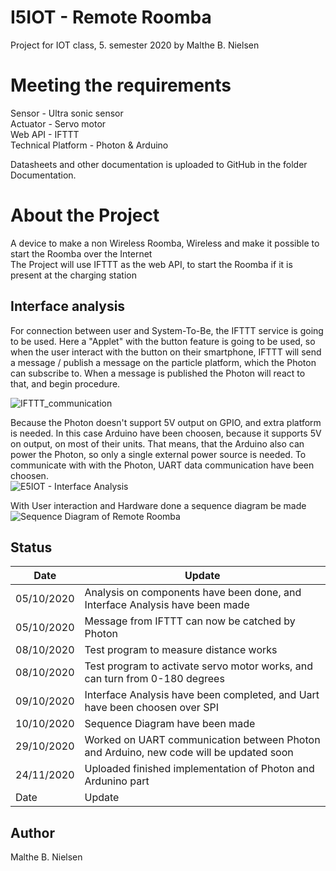 # I5IOT - Remote Roomba
Project for IOT class, 5. semester 2020 by Malthe B. Nielsen

# Meeting the requirements
Sensor             - Ultra sonic sensor  
Actuator           - Servo motor  
Web API            - IFTTT  
Technical Platform - Photon & Arduino  

Datasheets and other documentation is uploaded to GitHub in the folder Documentation.

# About the Project  
A device to make a non Wireless Roomba, Wireless and make it possible to start the Roomba over the Internet  
The Project will use IFTTT as the web API, to start the Roomba if it is present at the charging station

## Interface analysis
For connection between user and System-To-Be, the IFTTT service is going to be used. Here a "Applet" with the button feature is going to be used, so when the user interact with the button on their smartphone, IFTTT will send a message / publish a message on the particle platform, which the Photon can subscribe to. When a message is published the Photon will react to that, and begin procedure.  
  
  
![IFTTT_communication](https://user-images.githubusercontent.com/54708397/95649891-54683680-0ae0-11eb-9a0c-62cb9440f765.png)
  
  
Because the Photon doesn't support 5V output on GPIO, and extra platform is needed. In this case Arduino have been choosen, because it supports 5V on output, on most of their units. That means, that the Arduino also can power the Photon, so only a single external power source is needed. To communicate with with the Photon, UART data communication have been choosen.  
![E5IOT - Interface Analysis](https://user-images.githubusercontent.com/54708397/95627436-8647b180-0a7c-11eb-9beb-b1848b5f4bd1.png)  
  

With User interaction and Hardware done a sequence diagram be made  
![Sequence Diagram of Remote Roomba](https://user-images.githubusercontent.com/54708397/95651421-9a29fc80-0aea-11eb-8c5f-9aca3cae6c9c.png)


## Status  
| Date      | Update |
| ----------- | ----------- |
| 05/10/2020 | Analysis on components have been done, and Interface Analysis have been made |
| 05/10/2020 | Message from IFTTT can now be catched by Photon       |
| 08/10/2020   | Test program to measure distance works |
| 08/10/2020   | Test program to activate servo motor works, and can turn from 0-180 degrees |
| 09/10/2020   | Interface Analysis have been completed, and Uart have been choosen over SPI |
| 10/10/2020   | Sequence Diagram have been made        |
| 29/10/2020   | Worked on UART communication between Photon and Arduino, new code will be updated soon        |
| 24/11/2020   | Uploaded finished implementation of Photon and Ardunino part        |
| Date   | Update        |

## Author
Malthe B. Nielsen
